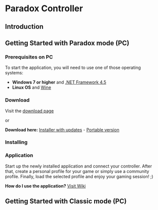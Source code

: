 # Paradox Controller

## Introduction

## Getting Started with Paradox mode (PC)

### Prerequisites on PC
To start the application, you will need to use one of those operating systems:
* **Windows 7 or higher** and [.NET Framework 4.5](https://www.microsoft.com/en-us/download/details.aspx?id=30653)
* **Linux OS** and [Wine](https://www.wikihow.com/Use-Wine-on-Linux)

### Download
Visit the [download page]()

or

**Download here:** [Installer with updates]() - [Portable version]()

### Installing

### Application
Start up the newly installed application and connect your controller. After that, create a personal profile for your game or simply use a community profile. Finally, load the selected profile and enjoy your gaming session! ;)

**How do I use the application?**  [Visit Wiki]()

## Getting Started with Classic mode (PC)
